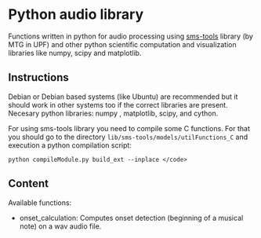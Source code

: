 # Python audio library

Functions written in python for audio processing using [sms-tools](https://github.com/MTG/sms-tools)
library (by MTG in UPF) and other python scientific computation and visualization
libraries like numpy, scipy and matplotlib.


## Instructions

Debian or Debian based systems (like Ubuntu) are recommended but it should work in other systems too if the correct libraries are present. Necesary python libraries: numpy , matplotlib, scipy, and cython.

For using sms-tools library you need to compile some C functions. For that you should go to the directory <code>lib/sms-tools/models/utilFunctions_C</code> and execution a python compilation script:
```
python compileModule.py build_ext --inplace </code>
```


## Content

Available functions:
* onset_calculation: Computes onset detection (beginning of a musical note) on a wav audio file.


